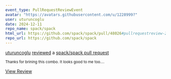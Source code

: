 ```yaml
---
event_type: PullRequestReviewEvent
avatar: "https://avatars.githubusercontent.com/u/1228999?"
user: uturuncoglu
date: 2024-12-11
repo_name: spack/spack
html_url: https://github.com/spack/spack/pull/48026#pullrequestreview-2496225774
repo_url: https://github.com/spack/spack
---
```


<a href='https://github.com/uturuncoglu' target='_blank'>uturuncoglu</a> <a href='https://github.com/spack/spack/pull/48026#pullrequestreview-2496225774' target='_blank'>reviewed</a> a <a href='https://github.com/spack/spack/pull/48026' target='_blank'>spack/spack pull request</a>

<small>Thanks for brining this combo. It looks good to me too....</small>

<a href='https://github.com/spack/spack/pull/48026#pullrequestreview-2496225774' target='_blank'>View Review</a>
